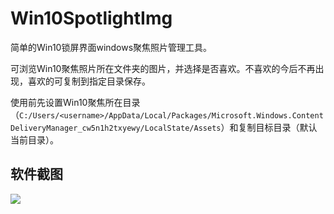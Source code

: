 # Win10SpotlightImg

简单的Win10锁屏界面windows聚焦照片管理工具。

可浏览Win10聚焦照片所在文件夹的图片，并选择是否喜欢。不喜欢的今后不再出现，喜欢的可复制到指定目录保存。

使用前先设置Win10聚焦所在目录（`C:/Users/<username>/AppData/Local/Packages/Microsoft.Windows.ContentDeliveryManager_cw5n1h2txyewy/LocalState/Assets`）和复制目标目录（默认当前目录）。

## 软件截图

![](http://wx2.sinaimg.cn/large/bb9e7ae7ly1fe17udmemkj213u0nokjm.jpg)

